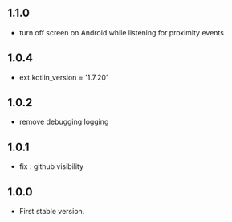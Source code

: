 ## 1.1.0

-   turn off screen on Android while listening for proximity events

## 1.0.4
-   ext.kotlin_version = '1.7.20'

## 1.0.2

-   remove debugging logging

## 1.0.1

-   fix : github visibility

## 1.0.0

-   First stable version.
